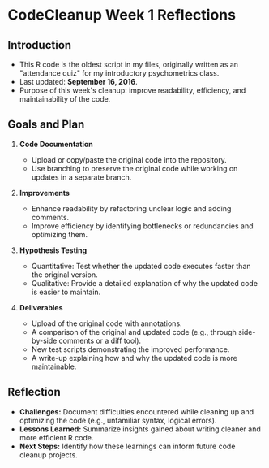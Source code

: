 # CodeCleanup Week 1 Reflections

## Introduction
- This R code is the oldest script in my files, originally written as an "attendance quiz" for my introductory psychometrics class.
- Last updated: **September 16, 2016**.
- Purpose of this week's cleanup: improve readability, efficiency, and maintainability of the code.

## Goals and Plan
1. **Code Documentation**
   - Upload or copy/paste the original code into the repository.
   - Use branching to preserve the original code while working on updates in a separate branch.

2. **Improvements**
   - Enhance readability by refactoring unclear logic and adding comments.
   - Improve efficiency by identifying bottlenecks or redundancies and optimizing them.
   
3. **Hypothesis Testing**
   - Quantitative: Test whether the updated code executes faster than the original version.
   - Qualitative: Provide a detailed explanation of why the updated code is easier to maintain.

4. **Deliverables**
   - Upload of the original code with annotations.
   - A comparison of the original and updated code (e.g., through side-by-side comments or a diff tool).
   - New test scripts demonstrating the improved performance.
   - A write-up explaining how and why the updated code is more maintainable.

## Reflection
- **Challenges:** Document difficulties encountered while cleaning up and optimizing the code (e.g., unfamiliar syntax, logical errors).
- **Lessons Learned:** Summarize insights gained about writing cleaner and more efficient R code.
- **Next Steps:** Identify how these learnings can inform future code cleanup projects.
